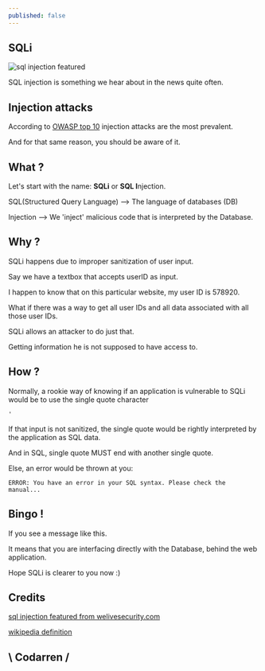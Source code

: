 ```yaml
---
published: false
---
```

## SQLi
![sql injection featured](https://www.welivesecurity.com/wp-content/uploads/2017/08/black_hat-e1502433391631.jpg)

SQL injection is something we hear about in the news quite often.

## Injection attacks
According to [OWASP top 10](https://owasp.org/www-project-top-ten/) injection attacks are the most prevalent.

And for that same reason, you should be aware of it.

## What ?

Let's start with the name: **SQLi** or **SQL I**njection.

SQL(Structured Query Language) --> The language of databases (DB)

Injection --> We 'inject' malicious code that is interpreted by the Database.

## Why ?

SQLi happens due to improper sanitization of user input.

Say we have a textbox that accepts userID as input.

I happen to know that on this particular website, my user ID is 578920.

What if there was a way to get all user IDs and all data associated with all those user IDs.


SQLi allows an attacker to do just that.

Getting information he is not supposed to have access to.

## How ?
Normally, a rookie way of knowing if an application is vulnerable to SQLi would be to use the single quote character
```
'
```
If that input is not sanitized, the single quote would be rightly interpreted by the application as SQL data.

And in SQL, single quote MUST end with another single quote.

Else, an error would be thrown at you:
```
ERROR: You have an error in your SQL syntax. Please check the manual...
```

## Bingo !
If you see a message like this.

It means that you are interfacing directly with the Database, behind the web application.

Hope SQLi is clearer to you now :)

## Credits

[sql injection featured from welivesecurity.com](https://www.welivesecurity.com/wp-content/uploads/2017/08/black_hat-e1502433391631.jpg)

[wikipedia definition](https://en.wikipedia.org/wiki/SQL_injection)


## \ Codarren /